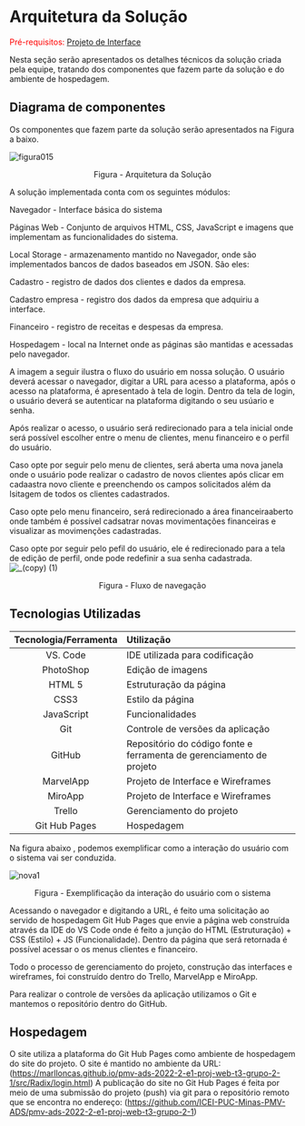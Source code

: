 # Arquitetura da Solução

<span style="color:red">Pré-requisitos: <a href="3-Projeto de Interface.md"> Projeto de Interface</a></span>

Nesta seção serão apresentados os detalhes técnicos da solução criada pela equipe, tratando dos componentes que fazem parte da solução e do ambiente de hospedagem.

## Diagrama de componentes

Os componentes que fazem parte da solução serão apresentados na Figura a baixo.

![figura015](https://user-images.githubusercontent.com/111931438/194447550-c2fc99f0-faaa-4efd-be21-52cd3f7c52e6.png)
<center>Figura - Arquitetura da Solução</center>

A solução implementada conta com os seguintes módulos:

Navegador - Interface básica do sistema

Páginas Web - Conjunto de arquivos HTML, CSS, JavaScript e imagens que implementam as funcionalidades do sistema.

Local Storage - armazenamento mantido no Navegador, onde são implementados bancos de dados baseados em JSON. São eles: 

Cadastro - registro de dados dos clientes e dados da empresa. 

Cadastro empresa - registro dos dados da empresa que adquiriu a interface.

Financeiro - registro de receitas e despesas da empresa.

Hospedagem - local na Internet onde as páginas são mantidas e acessadas pelo navegador.  

A imagem a seguir ilustra o fluxo do usuário em nossa solução. O usuário deverá acessar o navegador, digitar a URL para acesso a plataforma, após o acesso na plataforma, é apresentado à tela de login. Dentro da tela de login, o usuário deverá se autenticar na plataforma digitando o seu usúario e senha.

Após realizar o acesso, o usuário será redirecionado para a tela inicial onde será possível escolher entre o menu de clientes, menu financeiro e o perfil do usuário.

Caso opte por seguir pelo menu de clientes, será aberta uma nova janela onde o usuário pode realizar o cadastro de novos clientes após clicar em cadaastra novo cliente e preenchendo os campos  solicitados além da lsitagem de todos os clientes cadastrados. 

Caso opte pelo menu financeiro, será redirecionado a área financeiraaberto onde também é possível cadsatrar novas movimentações financeiras e visualizar as movimenções cadastradas.

Caso opte por seguir pelo pefil do usuário, ele é redirecionado para a tela de edição de perfil, onde pode redefinir a sua senha cadastrada.
![_(copy) (1)](https://user-images.githubusercontent.com/111931438/194721805-d266c116-13d5-413f-abf4-870b5aa379bb.png)
<center>Figura - Fluxo de navegação</center>

## Tecnologias Utilizadas

|Tecnologia/Ferramenta|Utilização|
|:-----:|:-----|
|VS. Code|IDE utilizada para codificação|
|PhotoShop|Edição de imagens|
|HTML 5|Estruturação da página|
|CSS3|Estilo da página|
|JavaScript|Funcionalidades|
|Git|Controle de versões da aplicação|
|GitHub|Repositório do código fonte e ferramenta de gerenciamento de projeto|
|MarvelApp|Projeto de Interface e  Wireframes|
|MiroApp|Projeto de Interface e  Wireframes|
|Trello|Gerenciamento do projeto|
|Git Hub Pages |Hospedagem|

Na figura abaixo , podemos exemplificar como a interação do usuário com o sistema vai ser conduzida.

![nova1](https://user-images.githubusercontent.com/111931438/194776376-cfe6ce45-3a65-47c9-b363-71715bf2273e.png)
<center>Figura - Exemplificação da interação do usuário com o sistema</center>

Acessando o navegador e digitando a URL, é feito uma solicitação ao servido de hospedagem Git Hub Pages que envie a página web construída através da IDE do VS Code onde é feito a junção do HTML (Estruturação) + CSS (Estilo) + JS (Funcionalidade). Dentro da página que será retornada é possível acessar o os menus clientes e financeiro.

Todo o processo de gerenciamento do projeto, construção das interfaces e wireframes, foi construído dentro do Trello, MarvelApp e MiroApp.

Para realizar o controle de versões da aplicação utilizamos o Git e mantemos o repositório dentro do GitHub.


## Hospedagem

O site utiliza a plataforma do Git Hub Pages como ambiente de hospedagem do site do projeto. O site é mantido no ambiente da URL: 
(https://marlloncas.github.io/pmv-ads-2022-2-e1-proj-web-t3-grupo-2-1/src/Radix/login.html)
A publicação do site no Git Hub Pages é feita por meio de uma submissão do projeto (push) via git para o repositório remoto que se encontra no endereço: 
(https://github.com/ICEI-PUC-Minas-PMV-ADS/pmv-ads-2022-2-e1-proj-web-t3-grupo-2-1)




